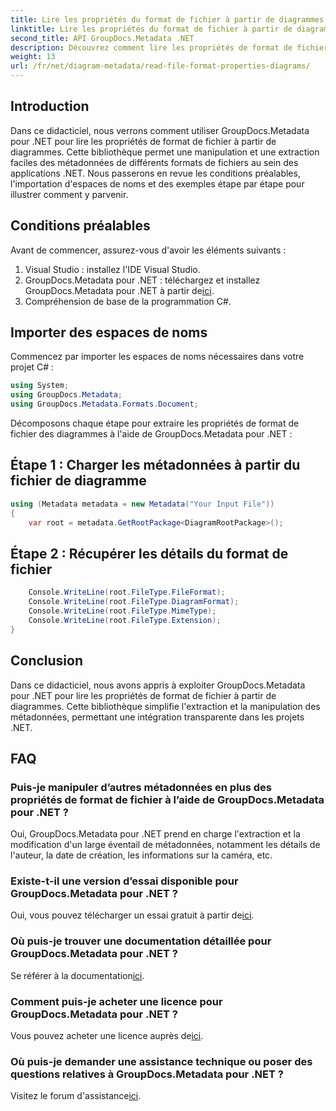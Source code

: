 ```yaml
---
title: Lire les propriétés du format de fichier à partir de diagrammes dans .NET
linktitle: Lire les propriétés du format de fichier à partir de diagrammes dans .NET
second_title: API GroupDocs.Metadata .NET
description: Découvrez comment lire les propriétés de format de fichier à partir de diagrammes dans .NET à l’aide de GroupDocs.Metadata. Extrayez facilement des métadonnées détaillées.
weight: 13
url: /fr/net/diagram-metadata/read-file-format-properties-diagrams/
---
```

## Introduction
Dans ce didacticiel, nous verrons comment utiliser GroupDocs.Metadata pour .NET pour lire les propriétés de format de fichier à partir de diagrammes. Cette bibliothèque permet une manipulation et une extraction faciles des métadonnées de différents formats de fichiers au sein des applications .NET. Nous passerons en revue les conditions préalables, l'importation d'espaces de noms et des exemples étape par étape pour illustrer comment y parvenir.

## Conditions préalables
Avant de commencer, assurez-vous d'avoir les éléments suivants :
1. Visual Studio : installez l'IDE Visual Studio.
2.  GroupDocs.Metadata pour .NET : téléchargez et installez GroupDocs.Metadata pour .NET à partir de[ici](https://releases.groupdocs.com/metadata/net/).
3. Compréhension de base de la programmation C#.

## Importer des espaces de noms
Commencez par importer les espaces de noms nécessaires dans votre projet C# :
```csharp
using System;
using GroupDocs.Metadata;
using GroupDocs.Metadata.Formats.Document;
```

Décomposons chaque étape pour extraire les propriétés de format de fichier des diagrammes à l'aide de GroupDocs.Metadata pour .NET :
## Étape 1 : Charger les métadonnées à partir du fichier de diagramme
```csharp
using (Metadata metadata = new Metadata("Your Input File"))
{
    var root = metadata.GetRootPackage<DiagramRootPackage>();
```
## Étape 2 : Récupérer les détails du format de fichier
```csharp
    Console.WriteLine(root.FileType.FileFormat);
    Console.WriteLine(root.FileType.DiagramFormat);
    Console.WriteLine(root.FileType.MimeType);
    Console.WriteLine(root.FileType.Extension);
}
```

## Conclusion
Dans ce didacticiel, nous avons appris à exploiter GroupDocs.Metadata pour .NET pour lire les propriétés de format de fichier à partir de diagrammes. Cette bibliothèque simplifie l'extraction et la manipulation des métadonnées, permettant une intégration transparente dans les projets .NET.

## FAQ
### Puis-je manipuler d’autres métadonnées en plus des propriétés de format de fichier à l’aide de GroupDocs.Metadata pour .NET ?
Oui, GroupDocs.Metadata pour .NET prend en charge l'extraction et la modification d'un large éventail de métadonnées, notamment les détails de l'auteur, la date de création, les informations sur la caméra, etc.
### Existe-t-il une version d’essai disponible pour GroupDocs.Metadata pour .NET ?
 Oui, vous pouvez télécharger un essai gratuit à partir de[ici](https://releases.groupdocs.com/).
### Où puis-je trouver une documentation détaillée pour GroupDocs.Metadata pour .NET ?
 Se référer à la documentation[ici](https://tutorials.groupdocs.com/metadata/net/).
### Comment puis-je acheter une licence pour GroupDocs.Metadata pour .NET ?
 Vous pouvez acheter une licence auprès de[ici](https://purchase.groupdocs.com/buy).
### Où puis-je demander une assistance technique ou poser des questions relatives à GroupDocs.Metadata pour .NET ?
 Visitez le forum d'assistance[ici](https://forum.groupdocs.com/c/metadata/14).